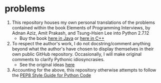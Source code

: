 # problems

1. This repository houses my own personal translations of the problems contained within the book Elements of Programming Interviews, by Adnan Aziz, Amit Prakash, and Tsung-Hsien Lee into Python 2.7.12
   * Buy the book [here in Java](https://www.amazon.com/dp/1517671272/ref=cm_sw_su_dp) or [here in C++](https://www.amazon.com/Elements-Programming-Interviews-Insiders-Guide/dp/1479274836/ref=cm_cr_dp_asin_lnk)
2. To respect the author's work, I do not docstring/comment anything beyond what the author's have chosen to display themselves in their own public GitHub repository. Occasionally, I will make original comments to clarify Pythonic idiosyncrasies.
   * See the original ideas [here](https://github.com/adnanaziz/epicode)
3. Accounting for the above, this repository otherwise attempts to follow the [PEP8 Style Guide for Python Code](https://www.python.org/dev/peps/pep-0008/)

